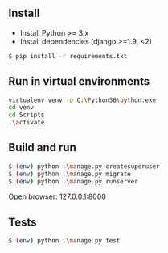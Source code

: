Install
-------------------
  * Install Python >= 3.x
  * Install dependencies (django >=1.9, <2)
  
```bash
$ pip install -r requirements.txt
```


Run in virtual environments
-------------------

```bash
virtualenv venv -p C:\Python36\python.exe
cd venv
cd Scripts
.\activate
```


Build and run
-------------------
```bash
$ (env) python .\manage.py createsuperuser
$ (env) python .\manage.py migrate
$ (env) python .\manage.py runserver
```

Open browser: 127.0.0.1:8000

Tests
-------------------

```bash
$ (env) python .\manage.py test
```
